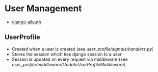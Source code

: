 # User Management

- [django-allauth](https://django-allauth.readthedocs.io/en/latest/installation.html)

## UserProfile

- Created when a user is created (see _user_profile/signals/handlers.py_)
- Stores the session which ties django session to a user
- Session is updated on every request via middleware (see _user_profile/middleware/UpdateUserProfileMiddleware_)
